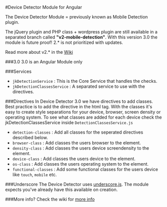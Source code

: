 #Device Detector Module for Angular

The Device Detector Module = previously known as Mobile Detection plugin. 

The jQuery plugin and PHP class + wordpress plugin are still available in a separated branch called **"v2-mobile-detection"**. With this version 3.0 the module is future proof! 2.* is not prioritized with updates.

Read more about v2.* in the [Wiki](https://github.com/joskoomen/Mobile-Detection/wiki/2.*)

###3.0
3.0 is an Angular Module only

###Services
+ `jkDetectionService`        : This is the Core Service that handles the checks.
+ `jkDetectionClassesService` : A separated service to use with the directives.

###Directives
In Device Detector 3.0 we have directives to add classes. Best practice is to add the  directive in the html tag.
With the classes it's easy to create style separations for your device, browser, screen density or operating system.
To see what classes are added for each device check the jkDetectionClassesService inside `DetectionClassesService.js`

+ `detection-classes`	: Add all classes for the seperated directives described below.
+ `browser-class`		: Add classes the users browser to the element.
+ `density-class`		: Add classes the users device screendensity to the element.
+ `device-class`		: Add classes the users device to the element.
+ `os-class`			: Add classes the users operating system to the element.
+ `functional-classes`	: Add some functional classes for the users device like `touch`, `mobile` etc.

###Underscore
The Device Detector uses [underscore.js](http://www.underscorejs.org). The module expects you've already have this available on creation.

###More info?
Check the wiki for [more info](https://github.com/joskoomen/Mobile-Detection/wiki/3.*)
